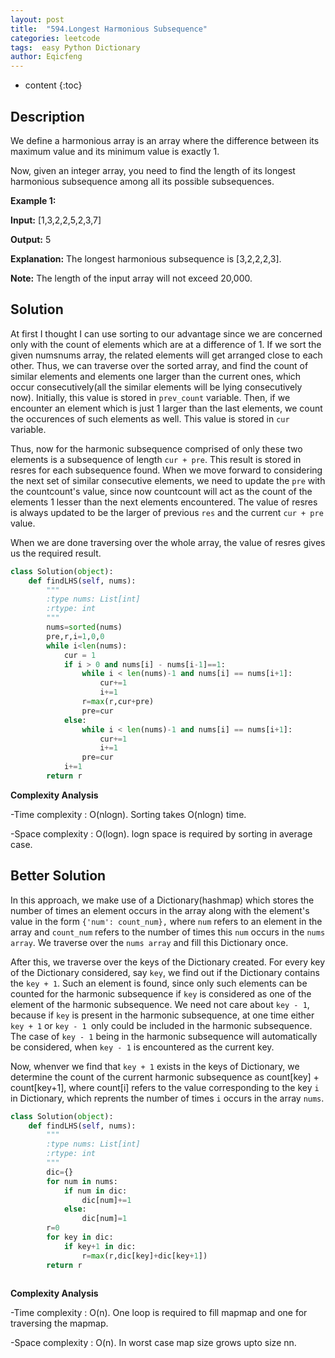 ```yaml
---
layout: post
title:  "594.Longest Harmonious Subsequence"
categories: leetcode
tags:  easy Python Dictionary
author: Eqicfeng
---
```


* content
{:toc}

## Description

We define a harmonious array is an array where the difference between its maximum value and its minimum value is exactly 1.

Now, given an integer array, you need to find the length of its longest harmonious subsequence among all its possible subsequences.

**Example 1:**

**Input:** [1,3,2,2,5,2,3,7]

**Output:** 5

**Explanation:** The longest harmonious subsequence is [3,2,2,2,3].

**Note:** The length of the input array will not exceed 20,000.

## Solution

At first I thought I can use sorting to our advantage since we are concerned only with the count of elements which are at a difference of 1. If we sort the given numsnums array, the related elements will get arranged close to each other. Thus, we can traverse over the sorted array, and find the count of similar elements and elements one larger than the current ones, which occur consecutively(all the similar elements will be lying consecutively now). Initially, this value is stored in `prev_count` variable. Then, if we encounter an element which is just 1 larger than the last elements, we count the occurences of such elements as well. This value is stored in `cur` variable.

Thus, now for the harmonic subsequence comprised of only these two elements is a subsequence of length `cur + pre`. This result is stored in resres for each subsequence found. When we move forward to considering the next set of similar consecutive elements, we need to update the `pre` with the countcount's value, since now countcount will act as the count of the elements 1 lesser than the next elements encountered. The value of resres is always updated to be the larger of previous `res` and the current `cur + pre` value.

When we are done traversing over the whole array, the value of resres gives us the required result.

```python
class Solution(object):
    def findLHS(self, nums):
        """
        :type nums: List[int]
        :rtype: int
        """
        nums=sorted(nums)
        pre,r,i=1,0,0
        while i<len(nums):
            cur = 1
            if i > 0 and nums[i] - nums[i-1]==1:
                while i < len(nums)-1 and nums[i] == nums[i+1]:
                    cur+=1
                    i+=1
                r=max(r,cur+pre)
                pre=cur
            else:
                while i < len(nums)-1 and nums[i] == nums[i+1]:
                    cur+=1
                    i+=1
                pre=cur
            i+=1
        return r      
```

**Complexity Analysis**

-Time complexity : O(nlogn). Sorting takes O(nlogn) time.

-Space complexity : O(logn). logn space is required by sorting in average case.

## Better Solution

In this approach, we make use of a Dictionary(hashmap) which stores the number of times an element occurs in the array along with the element's value in the form `{'num': count_num},` where `num` refers to an element in the array and `count_num` refers to the number of times this `num` occurs in the `nums array`. We traverse over the `nums array` and fill this Dictionary once.

After this, we traverse over the keys of the Dictionary created. For every key of the Dictionary considered, say `key`, we find out if the Dictionary contains the `key + 1`. Such an element is found, since only such elements can be counted for the harmonic subsequence if `key` is considered as one of the element of the harmonic subsequence. We need not care about `key - 1`, because if `key` is present in the harmonic subsequence, at one time either `key + 1` or `key - 1 `only could be included in the harmonic subsequence. The case of `key - 1` being in the harmonic subsequence will automatically be considered, when `key - 1` is encountered as the current key.

Now, whenver we find that `key + 1` exists in the keys of Dictionary, we determine the count of the current harmonic subsequence as count[key] + count[key+1], where count[i] refers to the value corresponding to the key `i` in Dictionary, which reprents the number of times `i` occurs in the array `nums`.

```python
class Solution(object):
    def findLHS(self, nums):
        """
        :type nums: List[int]
        :rtype: int
        """
        dic={}
        for num in nums:
            if num in dic:
                dic[num]+=1
            else:
                dic[num]=1
        r=0
        for key in dic:
            if key+1 in dic:
                r=max(r,dic[key]+dic[key+1])
        return r
            
```

**Complexity Analysis**

-Time complexity : O(n). One loop is required to fill mapmap and one for traversing the mapmap.

-Space complexity : O(n). In worst case map size grows upto size nn.


    
	

 

